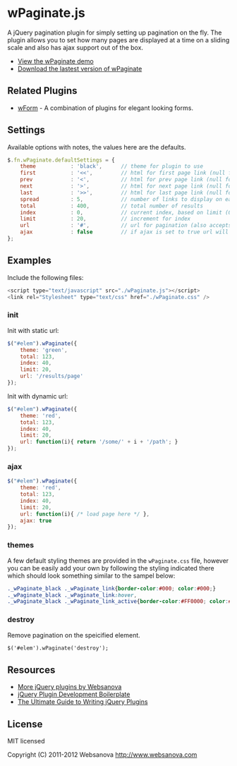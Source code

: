 # wPaginate.js

A jQuery pagination plugin for simply setting up pagination on the fly.  The plugin allows you to set how many pages are displayed at a time on a sliding scale and also has ajax support out of the box.

* [View the wPaginate demo](http://wpaginate.websanova.com)
* [Download the lastest version of wPaginate](https://github.com/websanova/wPaginate/tags)


## Related Plugins

* [wForm](http://wform.websanova.com) - A combination of plugins for elegant looking forms.


## Settings

Available options with notes, the values here are the defaults.

```javascript
$.fn.wPaginate.defaultSettings = {
    theme           : 'black',      // theme for plugin to use
    first           : '<<',         // html for first page link (null for no link)
    prev            : '<',          // html for prev page link (null for no link)
    next            : '>',          // html for next page link (null for no link)
    last            : '>>',         // html for last page link (null for no link)
    spread          : 5,            // number of links to display on each side (total 11)
    total           : 400,          // total number of results
    index           : 0,            // current index, based on limit (0, 20, 40, etc)
    limit           : 20,           // increment for index
    url             : '#',          // url for pagination (also accepts function ex: function(i){ return '/path/' + i*this.settings.limit; })
    ajax            : false         // if ajax is set to true url will execute as a callback
};
```


## Examples

Include the following files:

```js
<script type="text/javascript" src="./wPaginate.js"></script>
<link rel="Stylesheet" type="text/css" href="./wPaginate.css" />
```

### init

Init with static url:

```js
$("#elem").wPaginate({
    theme: 'green',
    total: 123,
    index: 40,
    limit: 20,
    url: '/results/page'
});
```

Init with dynamic url:

```js
$("#elem").wPaginate({
    theme: 'red',
    total: 123,
    index: 40,
    limit: 20,
    url: function(i){ return '/some/' + i + '/path'; }
});
```

### ajax

```js
$("#elem").wPaginate({
    theme: 'red',
    total: 123,
    index: 40,
    limit: 20,
    url: function(i){ /* load page here */ },
    ajax: true
});
```

### themes

A few default styling themes are provided in the `wPaginate.css` file, however you can be easily add your own by following the styling indicated there which should look something similar to the sampel below:

```css
._wPaginate_black ._wPaginate_link{border-color:#000; color:#000;}
._wPaginate_black ._wPaginate_link:hover,
._wPaginate_black ._wPaginate_link_active{border-color:#FF0000; color:#FF0000;}
```

### destroy

Remove pagination on the speicified element.

```html
$('#elem').wPaginate('destroy');
```


## Resources

* [More jQuery plugins by Websanova](http://websanova.com/plugins)
* [jQuery Plugin Development Boilerplate](http://wboiler.websanova.com)
* [The Ultimate Guide to Writing jQuery Plugins](http://www.websanova.com/blog/jquery/the-ultimate-guide-to-writing-jquery-plugins)


## License

MIT licensed

Copyright (C) 2011-2012 Websanova http://www.websanova.com